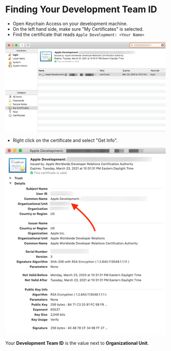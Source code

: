 # Finding Your Development Team ID

* Open Keychain Access on your development machine.
* On the left hand side, make sure "My Certificates" is selected.
* Find the certificate that reads `Apple Development: <Your Name>`

![DevelopmentTeamID](Images/DevelopmentTeamID.png)

* Right click on the certificate and select "Get Info".

![DevelopmentTeamIDInfo](Images/DevelopmentTeamIDInfo.png)

Your **Development Team ID** is the value next to **Organizational Unit**.
